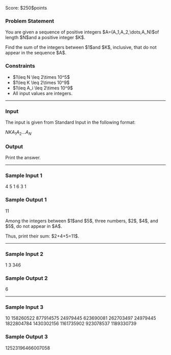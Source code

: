 
<div>

<span>

<span>

<p>
Score: $250$points
</p>

<div>

<section>

### **Problem Statement**

<p>
You are given a sequence of positive integers $A=(A_1,A_2,\dots,A_N)$of length $N$and a positive integer $K$.
</p>

<p>
Find the sum of the integers between $1$and $K$, inclusive, that do not appear in the sequence $A$.
</p>

</section>

</div>

<div>

<section>

### **Constraints**

<ul>

<li>
$1\leq N \leq 2\times 10^5$
</li>

<li>
$1\leq K \leq 2\times 10^9$
</li>

<li>
$1\leq A_i \leq 2\times 10^9$
</li>

<li>
All input values are integers.
</li>

</ul>

</section>

</div>

---

<div>

<div>

<section>

### **Input**

<p>
The input is given from Standard Input in the following format:
</p>

<div>

$N$$K$$A_1$$A_2$$\dots$$A_N$
</div>

</section>

</div>

<div>

<section>

### **Output**

<p>
Print the answer.
</p>

</section>

</div>

</div>

---

<div>

<section>

### **Sample Input 1**

<div>

4 5
1 6 3 1

</div>

</section>

</div>

<div>

<section>

### **Sample Output 1**

<div>

11

</div>

<p>
Among the integers between $1$and $5$, three numbers, $2$, $4$, and $5$, do not appear in $A$.
</p>

<p>
Thus, print their sum: $2+4+5=11$.
</p>

</section>

</div>

---

<div>

<section>

### **Sample Input 2**

<div>

1 3
346

</div>

</section>

</div>

<div>

<section>

### **Sample Output 2**

<div>

6

</div>

</section>

</div>

---

<div>

<section>

### **Sample Input 3**

<div>

10 158260522
877914575 24979445 623690081 262703497 24979445 1822804784 1430302156 1161735902 923078537 1189330739

</div>

</section>

</div>

<div>

<section>

### **Sample Output 3**

<div>

12523196466007058

</div>

</section>

</div>

</span>

</span>

</div>
